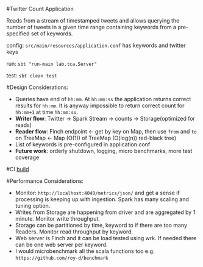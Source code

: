 #Twitter Count Application

Reads from a stream of timestamped tweets and allows querying the number
 of tweets in a given time range containing keywords from a pre-specified
  set of keywords.

config: ```src/main/resources/application.conf``` has keywords and twitter keys

run: ```sbt "run-main lab.tca.Server"```

test: ```sbt clean test```

#Design Considerations:
* Queries have end of `hh:mm`. At `hh:mm:ss` the application returns correct
 results for `hh:mm`. It is anyway impossible to return correct count 
 for `hh:mm+1` at time `hh:mm:ss`.
* **Writer flow**: Twitter -> Spark Stream -> counts -> Storage(optimized for reads)
* **Reader flow**: Finch endpoint <- get by key on Map, then use `from` 
and `to` on TreeMap <- Map (O(1)) of TreeMap (O(log(n)) red-black tree)
* List of keywords is pre-configured in application.conf
* **Future work**: orderly shutdown, logging, micro benchmarks, more test coverage

#CI
[build](https://travis-ci.org/roy-d/tca.svg?branch=master)

#Performance Considerations:
* Monitor: ```http://localhost:4040/metrics/json/``` and get a sense if
 processing is keeping up with ingestion. Spark has many scaling and tuning option.
* Writes from Storage are happening from driver and are aggregated by 
1 minute. Monitor write throughput.
* Storage can be partitioned by time, keyword to if there are too many 
Readers. Monitor read throughput by keyword.
* Web server is Finch and it can be load tested using wrk. If needed 
there can be one web server per keyword.
* I would microbenchmark all the scala functions too e.g. ```https://github.com/roy-d/benchmark```
